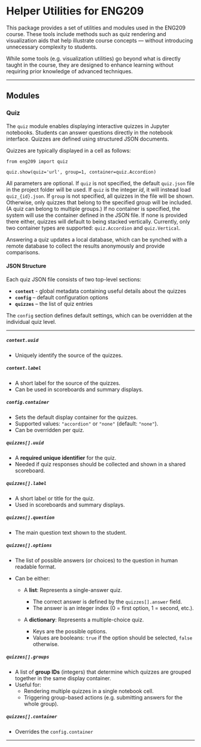 # Helper Utilities for ENG209

This package provides a set of utilities and modules used in the ENG209 course. These tools include methods such as quiz rendering and visualization aids that help illustrate course concepts — without introducing unnecessary complexity to students.

While some tools (e.g. visualization utilities) go beyond what is directly taught in the course, they are designed to enhance learning without requiring prior knowledge of advanced techniques.

---

## Modules

### Quiz

The `quiz` module enables displaying interactive quizzes in Jupyter notebooks. Students can answer questions directly in the notebook interface. Quizzes are defined using structured JSON documents.

Quizzes are typically displayed in a cell as follows:

```
from eng209 import quiz

quiz.show(quiz='url', group=1, container=quiz.Accordion)
```

All parameters are optional.
If `quiz` is not specified, the default `quiz.json` file in the project folder will be used. If `quiz` is the integer _id_, it will instead load `quiz_{id}.json`.
If `group` is not specified, all quizzes in the file will be shown. Otherwise, only quizzes that belong to the specified group will be included. (A quiz can belong to multiple groups.)
If no container is specified, the system will use the container defined in the JSON file. If none is provided there either, quizzes will default to being stacked vertically.
Currently, only two container types are supported: `quiz.Accordion` and `quiz.Vertical`.

Answering a quiz updates a local database, which can be synched with a remote database to collect the results anonymously and provide comparisons.

#### JSON Structure

Each quiz JSON file consists of two top-level sections:

- **`context`** - global metadata containing useful details about the quizzes
- **`config`** – default configuration options
- **`quizzes`** – the list of quiz entries

The `config` section defines default settings, which can be overridden at the individual quiz level.

---

##### `context.uuid`

- Uniquely identify the source of the quizzes.

##### `context.label`

- A short label for the source of the quizzes.
- Can be used in scoreboards and summary displays.

##### `config.container`

- Sets the default display container for the quizzes.
- Supported values: `"accordion"` or `"none"` (default: `"none"`).
- Can be overridden per quiz.

##### `quizzes[].uuid`

- A **required unique identifier** for the quiz.
- Needed if quiz responses should be collected and shown in a shared scoreboard.

##### `quizzes[].label`

- A short label or title for the quiz.
- Used in scoreboards and summary displays.

##### `quizzes[].question`

- The main question text shown to the student.

##### `quizzes[].options`

- The list of possible answers (or choices) to the question in human readable format.
- Can be either:
  
  - A **list**: Represents a single-answer quiz.
    - The correct answer is defined by the `quizzes[].answer` field.
    - The answer is an integer index (0 = first option, 1 = second, etc.).

  - A **dictionary**: Represents a multiple-choice quiz.
    - Keys are the possible options.
    - Values are booleans: `true` if the option should be selected, `false` otherwise.

##### `quizzes[].groups`

- A list of **group IDs** (integers) that determine which quizzes are grouped together in the same display container.
- Useful for:
  - Rendering multiple quizzes in a single notebook cell.
  - Triggering group-based actions (e.g. submitting answers for the whole group).

##### `quizzes[].container`

- Overrides the `config.container`
---